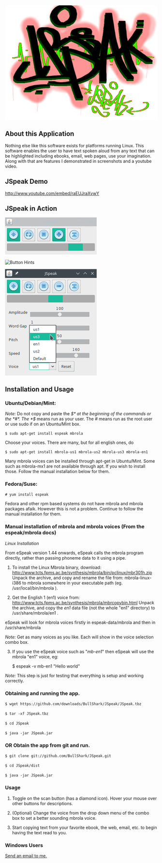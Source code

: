 ![JSpeak Banner](https://github.com/BullShark/JSpeak/raw/master/artwork/JSpeak.png)

## About this Application

Nothing else like this software exists for platforms running Linux. This software enables the user to have text spoken aloud from any text that can be highlighted including ebooks, email, web pages, use your imagination. Along with that are features I demonstrated in screenshots and a youtube video.

## JSpeak Demo

http://www.youtube.com/embed/raEUJraXvwY

## JSpeak in Action

![Compact GUI](https://raw.githubusercontent.com/BullShark/JSpeak/master/artwork/JSpeak-Minimode.png)

![Button Hints](http://i.imagebanana.com/img/s31ofq39/JSpeak_024.png)

![Voices](https://raw.githubusercontent.com/BullShark/JSpeak/master/artwork/JSpeak-Mbrola-Voices.png)

## Installation and Usage

### Ubuntu/Debian/Mint:

*Note:* Do not copy and paste the *$* at the beginning of the commands or the *#*. The *$* means run as your user. The *#* means run as the root user or use sudo if on an Ubuntu/Mint box.

    $ sudo apt-get install espeak mbrola

Choose your voices. There are many, but for all english ones, do

    $ sudo apt-get install mbrola-us1 mbrola-us2 mbrola-us3 mbrola-en1

Many mbrola voices can be installed through apt-get in Ubuntu/Mint. Some such as mbrola-mx1 are not available through apt. If you wish to install those. Follow the manual installation below for them.

### Fedora/Suse:

    # yum install espeak

Fedora and other rpm based systems do not have mbrola and mbrola packages afaik. However this is not a problem. Continue to follow the manual installation for them.

### Manual installation of mbrola and mbrola voices (From the espeak/mbrola docs)

*Linux Installation*

From eSpeak version 1.44 onwards, eSpeak calls the mbrola program directly, rather than passing phoneme data to it using a pipe.

1. To install the Linux Mbrola binary, download:
http://www.tcts.fpms.ac.be/synthesis/mbrola/bin/pclinux/mbr301h.zip
Unpack the archive, and copy and rename the file from: mbrola-linux-i386 to
mbrola somewhere in your executable path (eg. /usr/local/bin/mbrola ).

2. Get the English 1 (en1) voice from:
http://www.tcts.fpms.ac.be/synthesis/mbrola/mbrcopybin.html
Unpack the archive, and copy the *en1* data file (not the whole "en1"
directory) to /usr/share/mbrola/en1 .

  eSpeak will look for mbrola voices firstly in espeak-data/mbrola and then in /usr/share/mbrola

  *Note:* Get as many voices as you like. Each will show in the voice selection combo box.

3. If you use the eSpeak voice such as "*mb-en1*" then eSpeak will use the mbrola "en1" voice, eg:

   $ espeak -v mb-en1 "Hello world"

  *Note:* This step is just for testing that everything is setup and working correctly.


### Obtaining and running the app.

    $ wget https://github.com/downloads/BullShark/JSpeak/JSpeak.tbz

    $ tar -xf JSpeak.tbz

    $ cd JSpeak

    $ java -jar JSpeak.jar

### OR Obtain the app from git and run.

    $ git clone git://github.com/BullShark/JSpeak.git

    $ cd JSpeak/dist

    $ java -jar JSpeak.jar

### Usage

1. Toggle on the scan button (has a diamond icon). Hover your mouse over other buttons for descriptions.

2. (Optional) Change the voice from the drop down menu of the combo box to set a better sounding mbrola voice.

3. Start copying text from your favorite ebook, the web, email, etc. to begin having the text read to you.

### Windows Users

<a href="mailto://goodbye300@aim.com">Send an email to me.</a>

